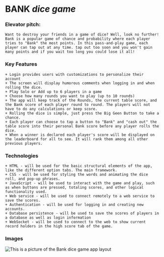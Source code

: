 # **BANK** *dice* *game*

### Elevator pitch: 
    Want to destroy your friends in a game of dice? Well, look no further! Bank is a popular game of chance and probability where each player tries to "Bank" the most points. In this pass-and-play game, each player can tap out at any time. tap out too soon and you won't gain many points and if you wait too long you could lose it all! 

### Key Features
    + Login provides users with customizations to personalize their account
    + The screen will display humorous comments when logging in and when rolling the dice.
    + Play Solo or Add up to 6 players in a game
    + Choose how many rounds you want to play (up to 10 rounds)
    + The app will keep track of the Rounds, the current table score, and the Bank score of each player round to round. The players will not have to do any calculations or keep score.
    + Rolling the dice is simple, just press the Big Geen Button to take a chance.
    + Each player can choose to tap a button to "Bank" and "cash out" the table score into their personal Bank score before any player rolls the dice.
    + When a winner is declared each player's score will be displayed on the leaderboard for all to see. It will rank them among all other previous players.   
    
### Technologies    

    + HTML - will be used for the basic structural elements of the app, like the different option tabs. The main framework.
    + CSS - will be used for styling the words and animating the dice roll, and pop-up phrases. 
    + JavaScript - will be used to interact with the game and play, such as when buttons are pressed, totaling scores, and other logical functionality used.
    + Web service - will be used to connect remotely to a web service to save the scores.
    + Authentication - will be used for logging in and creating new accounts.
    + Database persistence - will be used to save the scores of players in a database as well as login information
    + WebSocket - will be used to connect to the web to show current record holders in the high score tab of the game.

### Images
    
   ![This is a picture of the Bank dice game app layout](BankDiceApplepic.png)
